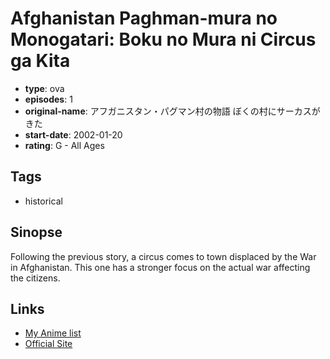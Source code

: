 # Afghanistan Paghman-mura no Monogatari: Boku no Mura ni Circus ga Kita

-   **type**: ova
-   **episodes**: 1
-   **original-name**: アフガニスタン・パグマン村の物語 ぼくの村にサーカスがきた
-   **start-date**: 2002-01-20
-   **rating**: G - All Ages

## Tags

-   historical

## Sinopse

Following the previous story, a circus comes to town displaced by the War in Afghanistan. This one has a stronger focus on the actual war affecting the citizens.

## Links

-   [My Anime list](https://myanimelist.net/anime/26137/Afghanistan_Paghman-mura_no_Monogatari__Boku_no_Mura_ni_Circus_ga_Kita)
-   [Official Site](http://www.optical.jp/dvd/img/item/peace/imgs/028.pdf)
